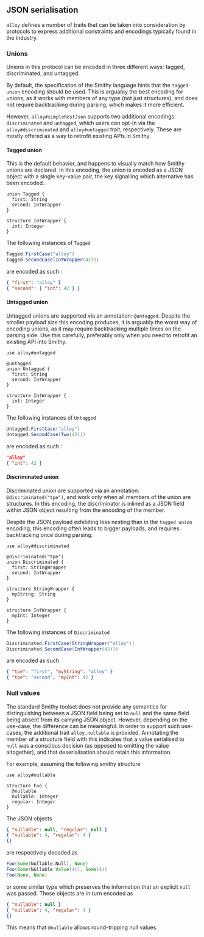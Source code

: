 ## JSON serialisation

`alloy` defines a number of traits that can be taken into consideration by protocols to express additional constraints and encodings typically found in the industry.

### Unions

Unions in this protocol can be encoded in three different ways: tagged, discriminated, and untagged.

By default, the specification of the Smithy language hints that the `tagged-union` encoding should be used. This is arguably the best encoding for unions, as it works with members of any type (not just structures), and does not require backtracking during parsing, which makes it more efficient.

However, `alloy#simpleRestJson` supports two additional encodings: `discriminated` and `untagged`, which users can opt-in via the `alloy#discriminated` and `alloy#untagged` trait, respectively. These are mostly offered as a way to retrofit existing APIs in Smithy.


#### Tagged union

This is the default behavior, and happens to visually match how Smithy unions are declared. In this encoding, the union is encoded as a JSON object with a single key-value pair, the key signalling which alternative has been encoded.

```smithy
union Tagged {
  first: String
  second: IntWrapper
}

structure IntWrapper {
  int: Integer
}
```

The following instances of `Tagged`

```scala
Tagged.FirstCase("alloy")
Tagged.SecondCase(IntWrapper(42)))
```

are encoded as such :

```json
{ "first": "alloy" }
{ "second": { "int": 42 } }
```

#### Untagged union

Untagged unions are supported via an annotation: `@untagged`. Despite the smaller payload size this encoding produces, it is arguably the worst way of encoding unions, as it may require backtracking multiple times on the parsing side. Use this carefully, preferably only when you need to retrofit an existing API into Smithy.

```smithy
use alloy#untagged

@untagged
union Untagged {
  first: String
  second: IntWrapper
}

structure IntWrapper {
  int: Integer
}
```

The following instances of `Untagged`

```scala
Untagged.FirstCase("alloy")
Untagged.SecondCase(Two(42)))
```

are encoded as such :

```json
"alloy"
{ "int": 42 }
```

#### Discriminated union

Discriminated union are supported via an annotation: `@discriminated("tpe")`, and work only when all members of the union are structures.
In this encoding, the discriminator is inlined as a JSON field within JSON object resulting from the encoding of the member.

Despite the JSON payload exhibiting less nesting than in the `tagged union` encoding, this encoding often leads to bigger payloads, and requires backtracking once during parsing.

```smithy
use alloy#discriminated

@discriminated("tpe")
union Discriminated {
  first: StringWrapper
  second: IntWrapper
}

structure StringWrapper {
  myString: String
}

structure IntWrapper {
  myInt: Integer
}
```

The following instances of `Discriminated`

```scala
Discriminated.FirstCase(StringWrapper("alloy"))
Discriminated.SecondCase(IntWrapper(42)))
```

are encoded as such

```json
{ "tpe": "first", "myString": "alloy" }
{ "tpe": "second", "myInt": 42 }
```

### Null values

The standard Smithy toolset does not provide any semantics for distinguishing between a JSON field being set to `null` and the same field being absent from its carrying JSON object. However, depending on the use-case, the difference can be meaningful. In order to support such use-cases, the additional trait `alloy.nullable` is provided. Annotating the member of a structure field with this indicates that a value serialised to `null` was a conscious decision (as opposed to omitting the value altogether), and that deserialisation should retain this information.

For example, assuming the following smithy structure

```smithy
use alloy#nullable

structure Foo {
  @nullable
  nullable: Integer
  regular: Integer
}
```

The JSON objects

```json
{ "nullable": null, "regular": null }
{ "nullable": 4, "regular": 4 }
{}
```

are respectively decoded as

```scala
Foo(Some(Nullable.Null), None)
Foo(Some(Nullable.Value(4)), Some(4))
Foo(None, None)
```

or some similar type which preserves the information that an explicit `null` was passed. These objects are in turn encoded as

```json
{ "nullable": null }
{ "nullable": 4, "regular": 4 }
{}
```

This means that `@nullable` allows round-tripping null values.
